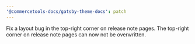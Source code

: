 ```yaml
---
'@commercetools-docs/gatsby-theme-docs': patch
---
```


Fix a layout bug in the top-right corner on release note pages. The top-right corner on release note pages can now not be overwritten.
